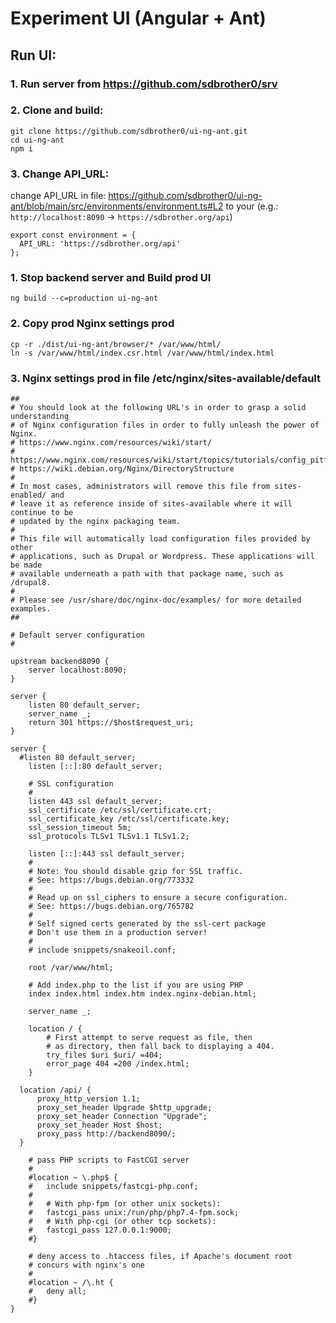 # Experiment UI (Angular + Ant)

## Run UI:

### 1. Run server from https://github.com/sdbrother0/srv

### 2. Clone and build:

```
git clone https://github.com/sdbrother0/ui-ng-ant.git
cd ui-ng-ant
npm i
```

### 3. Change API_URL:

change API_URL in file: https://github.com/sdbrother0/ui-ng-ant/blob/main/src/environments/environment.ts#L2 to your
(e.g.: `http://localhost:8090` -> `https://sdbrother.org/api`)
```
export const environment = {
  API_URL: 'https://sdbrother.org/api'
};
```

### 1. Stop backend server and Build prod UI
```
ng build --c=production ui-ng-ant
```

### 2. Copy prod Nginx settings prod
```
cp -r ./dist/ui-ng-ant/browser/* /var/www/html/
ln -s /var/www/html/index.csr.html /var/www/html/index.html
```

### 3. Nginx settings prod in file /etc/nginx/sites-available/default
```
##
# You should look at the following URL's in order to grasp a solid understanding
# of Nginx configuration files in order to fully unleash the power of Nginx.
# https://www.nginx.com/resources/wiki/start/
# https://www.nginx.com/resources/wiki/start/topics/tutorials/config_pitfalls/
# https://wiki.debian.org/Nginx/DirectoryStructure
#
# In most cases, administrators will remove this file from sites-enabled/ and
# leave it as reference inside of sites-available where it will continue to be
# updated by the nginx packaging team.
#
# This file will automatically load configuration files provided by other
# applications, such as Drupal or Wordpress. These applications will be made
# available underneath a path with that package name, such as /drupal8.
#
# Please see /usr/share/doc/nginx-doc/examples/ for more detailed examples.
##

# Default server configuration
#

upstream backend8090 {
    server localhost:8090;
}

server {
    listen 80 default_server;
    server_name _;
    return 301 https://$host$request_uri;
}

server {
  #listen 80 default_server;
	listen [::]:80 default_server;

	# SSL configuration
	#
	listen 443 ssl default_server;
	ssl_certificate /etc/ssl/certificate.crt;
	ssl_certificate_key /etc/ssl/certificate.key;
	ssl_session_timeout 5m;
	ssl_protocols TLSv1 TLSv1.1 TLSv1.2;

	listen [::]:443 ssl default_server;
	#
	# Note: You should disable gzip for SSL traffic.
	# See: https://bugs.debian.org/773332
	#
	# Read up on ssl_ciphers to ensure a secure configuration.
	# See: https://bugs.debian.org/765782
	#
	# Self signed certs generated by the ssl-cert package
	# Don't use them in a production server!
	#
	# include snippets/snakeoil.conf;

	root /var/www/html;

	# Add index.php to the list if you are using PHP
	index index.html index.htm index.nginx-debian.html;

	server_name _;

	location / {
		# First attempt to serve request as file, then
		# as directory, then fall back to displaying a 404.
		try_files $uri $uri/ =404;
		error_page 404 =200 /index.html;
	}

  location /api/ {
      proxy_http_version 1.1;
      proxy_set_header Upgrade $http_upgrade;
      proxy_set_header Connection "Upgrade";
      proxy_set_header Host $host;
      proxy_pass http://backend8090/;
  }

	# pass PHP scripts to FastCGI server
	#
	#location ~ \.php$ {
	#	include snippets/fastcgi-php.conf;
	#
	#	# With php-fpm (or other unix sockets):
	#	fastcgi_pass unix:/run/php/php7.4-fpm.sock;
	#	# With php-cgi (or other tcp sockets):
	#	fastcgi_pass 127.0.0.1:9000;
	#}

	# deny access to .htaccess files, if Apache's document root
	# concurs with nginx's one
	#
	#location ~ /\.ht {
	#	deny all;
	#}
}
```
